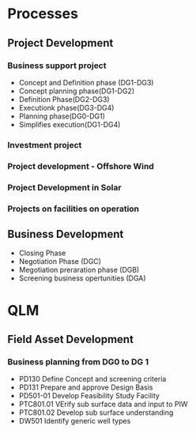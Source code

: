 # Processes

## Project Development

### Business support project

 - Concept and Definition phase (DG1-DG3)
 - Concept planning phase(DG1-DG2)
 - Definition Phase(DG2-DG3)
 - Executionk phase(DG3-DG4)
 - Planning phase(DG0-DG1)
 - Simplifies execution(DG1-DG4)


### Investment project

### Project development  - Offshore Wind

### Project Development in Solar

### Projects on facilities on operation

## Business Development
- Closing Phase
- Negotiation Phase (DGC)
- Megotiation preraration phase (DGB)
- Screening business opertunities (DGA)

# QLM

## Field Asset Development

### Business planning from DG0 to DG 1

- PD130 Define Concept and screening criteria 
- PD131 Prepare and approve Design Basis
- PD501-01 Develop Feasibility Study Facility
- PTC801.01 VErify sub surface data and input to PIW
- PTC801.02 Develop sub surface understanding
- DW501 Identify generic well types
